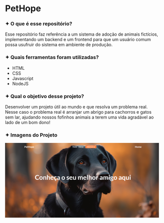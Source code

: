 <h1>PetHope</h1>
<h3>✦ O que é esse repositório?</h3>
<p>Esse repositório faz referência a um sistema de adoção de animais fictícios, implementando um backend e um frontend para que um usuário comum possa usufruir do sistema em ambiente de produção.</p>

<h3>✦ Quais ferramentas foram utilizadas?</h3>
<ul>
  <li>HTML</li>
  <li>CSS</li>
  <li>Javascript</li>
  <li>NodeJS</li>
</ul>

<h3>✦ Qual o objetivo desse projeto?</h3>
<p>Desenvolver um projeto útil ao mundo e que resolva um problema real. Nesse caso o problema real é arranjar um abrigo para cachorros e gatos sem lar, ajudando nossos fofinhos animais a terem uma vida agradável ao lado de um bom dono!</p>

<h3>✦ Imagens do Projeto</h3>

<img src="frontend/img/README.png"/>